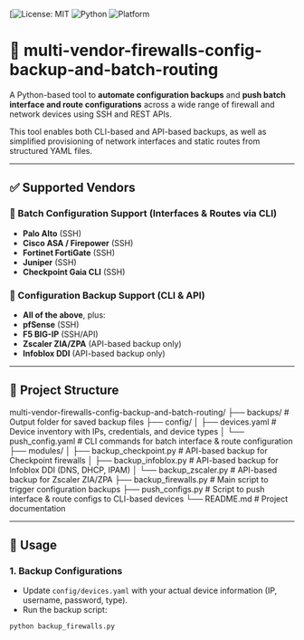 [![License: MIT](https://img.shields.io/badge/License-MIT-yellow.svg)
![Python](https://img.shields.io/badge/Python-3.8%2B-blue.svg)
![Platform](https://img.shields.io/badge/Platform-Linux%20%7C%20Windows%20%7C%20macOS-lightgrey.svg)

# 🔐 multi-vendor-firewalls-config-backup-and-batch-routing

A Python-based tool to **automate configuration backups** and **push batch interface and route configurations** across a wide range of firewall and network devices using SSH and REST APIs.

This tool enables both CLI-based and API-based backups, as well as simplified provisioning of network interfaces and static routes from structured YAML files.

---

## ✅ Supported Vendors

### 🔧 Batch Configuration Support (Interfaces & Routes via CLI)
- **Palo Alto** (SSH)
- **Cisco ASA / Firepower** (SSH)
- **Fortinet FortiGate** (SSH)
- **Juniper** (SSH)
- **Checkpoint Gaia CLI** (SSH)

### 🧾 Configuration Backup Support (CLI & API)
- **All of the above**, plus:
- **pfSense** (SSH)
- **F5 BIG-IP** (SSH/API)
- **Zscaler ZIA/ZPA** (API-based backup only)
- **Infoblox DDI** (API-based backup only)

---

## 📂 Project Structure

multi-vendor-firewalls-config-backup-and-batch-routing/
├── backups/                   # Output folder for saved backup files
├── config/
│   ├── devices.yaml           # Device inventory with IPs, credentials, and device types
│   └── push_config.yaml       # CLI commands for batch interface & route configuration
├── modules/
│   ├── backup_checkpoint.py   # API-based backup for Checkpoint firewalls
│   ├── backup_infoblox.py     # API-based backup for Infoblox DDI (DNS, DHCP, IPAM)
│   └── backup_zscaler.py      # API-based backup for Zscaler ZIA/ZPA
├── backup_firewalls.py        # Main script to trigger configuration backups
├── push_configs.py            # Script to push interface & route configs to CLI-based devices
└── README.md                  # Project documentation

---

## 🚀 Usage

### 1. Backup Configurations

- Update `config/devices.yaml` with your actual device information (IP, username, password, type).
- Run the backup script:

```bash
python backup_firewalls.py

